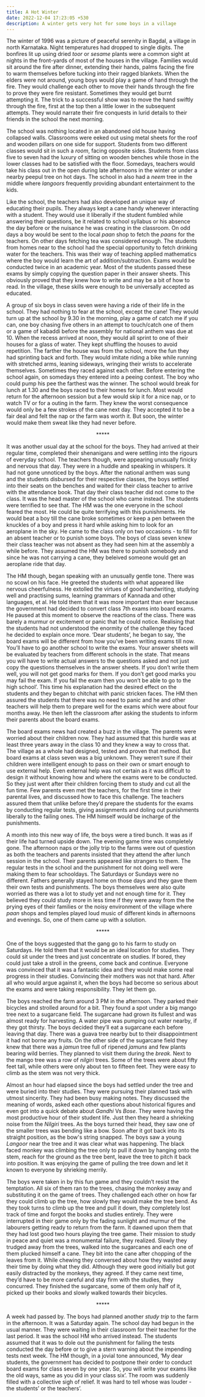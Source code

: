 ```yaml
---
title: A Hot Winter
date: 2022-12-04 17:23:05 +530
description: A winter gets very hot for some boys in a village
---
```


The winter of 1996 was a picture of peaceful serenity in Bagdal, a village in north Karnataka. Night temperatures had dropped to single digits. The bonfires lit up using dried *toor* or *sesame* plants were a common sight at nights in the front-yards of most of the houses in the village. Families would sit around the fire after dinner, extending their hands, palms facing the fire to warm themselves before tucking into their ragged blankets. When the elders were not around, young boys would play a game of hand through the fire. They would challenge each other to move their hands through the fire to prove they were fire resistant. Sometimes they would get burnt attempting it. The trick to a successful show was to move the hand swiftly through the fire, first at the top then a little lower in the subsequent attempts. They would narrate their fire conquests in lurid details to their friends in the school the next morning.

The school was nothing located in an abandoned old house having collapsed walls. Classrooms were eeked out using metal sheets for the roof and wooden pillars on one side for support. Students from two different classes would sit in such a *room*, facing opposite sides. Students from class five to seven had the luxury of sitting on wooden benches while those in the lower classes had to be satisfied with the floor. Somedays, teachers would take his class out in the open during late afternoons in the winter or under a nearby peepul tree on hot days. The school in also had a *neem* tree in the middle where *langoors* frequently providing abundant entertainment to the kids.

Like the school, the teachers had also developed an unique way of educating their pupils. They always kept a cane handy whenever interacting with a student. They would use it liberally if the student fumbled while answering their questions, be it related to school syllabus or his absence the day before or the nuisance he was creating in the classroom. On odd days a boy would be sent to the local *paan* shop to fetch the *paans* for the teachers. On other days fetching tea was considered enough. The students from homes near to the school had the special opportunity to fetch drinking water for the teachers. This was their way of teaching applied mathematics where the boy would learn the art of addition/subtraction. Exams would be conducted twice in an academic year. Most of the students passed these exams by simply copying the question paper in their answer sheets. This obviously proved that they knew how to write and may be a bit of how to read. In the village, these skills were enough to be universally accepted as educated.

A group of six boys in class seven were having a ride of their life in the school. They had nothing to fear at the school, except the cane! They would turn up at the school by 9.30 in the morning, play a game of catch me if you can, one boy chasing five others in an attempt to touch/catch one of them or a game of kabaddi before the assembly for national anthem was due at 10. When the recess arrived at noon, they would all sprint to one of their houses for a glass of water. They kept shuffling the houses to avoid repetition. The farther the house was from the school, more the fun they had sprinting back and forth. They would imitate riding a bike while running with stretched arms, leaning sideways, wringing their wrists to accelerate themselves. Sometimes they raced against each other. Before entering the school again, on somedays they entered into a peeing contest. The boy who could pump his pee the farthest was the winner. The school would break for lunch at 1.30 and the boys raced to their homes for lunch. Most would return for the afternoon session but a few would skip it for a nice nap, or to watch TV or for a outing in the farm. They knew the worst consequence would only be a few strokes of the cane next day. They accepted it to be a fair deal and felt the nap or the farm was worth it. But soon, the winter would make them sweat like they had never before.

<p style="text-align: center;">*****</p>

It was another usual day at the school for the boys. They had arrived at their regular time, completed their shenanigans and were settling into the rigours of everyday school. The teachers though, were appearing unusually finicky and nervous that day. They were in a huddle and speaking in whispers. It had not gone unnoticed by the boys. After the national anthem was sung and the students disbursed for their respective classes, the boys settled into their seats on the benches and waited for their class teacher to arrive with the attendance book. That day their class teacher did not come to the class. It was the head master of the school who came instead. The students were terrified to see that. The HM was the one everyone in the school feared the most. He could be quite terrifying with this punishments. He would beat a boy till the cane broke sometimes or keep a pen between the knuckles of a boy and press it hard while asking him to look for an aeroplane in the sky. He came to the class only on two occasions - to fill for an absent teacher or to punish some boys. The boys of class seven knew their class teacher was not absent as they had seen him at the assembly a while before. They assumed the HM was there to punish somebody and since he was not carrying a cane, they beleived someone would get an aeroplane ride that day.

The HM though, began speaking with an unusually gentle tone. There was no scowl on his face. He greeted the students with what appeared like nervous cheerfulness. He extolled the virtues of good handwriting, studying well and practising sums, learning grammars of Kannada and other languages, et al. He told them that it was more important than ever because the government had decided to convert class 7th exams into board exams. He paused at this moment to observe the reactions of the class. There was barely a murmur or excitement or panic that he could notice. Realising that the students had not understood the enormity of the challenge they faced he decided to explain once more. ‘Dear students’, he began to say, ‘the board exams will be different from how you’ve been writing exams till now. You’ll have to go another school to write the exams. Your answer sheets will be evaluated by teachers from different schools in the state. That means you will have to write actual answers to the questions asked and not just copy the questions themselves in the answer sheets. If you don’t write them well, you will not get good marks for them. If you don’t get good marks you may fail the exam. If you fail the exam then you won’t be able to go to the high school’. This time his explanation had the desired effect on the students and they began to chitchat with panic stricken faces. The HM then assured the students that there was no need to panic and he and other teachers will help them to prepare well for the exams which were about four months away. He then left the classroom after asking the students to inform their parents about the board exams.

The board exams news had created a buzz in the village. The parents were worried about their children now. They had assumed that this hurdle was at least three years away in the class 10 and they knew a way to cross that. The village as a whole had designed, tested and proven that method. But board exams at class seven was a big unknown. They weren’t sure if their children were intelligent enough to pass on their own or smart enough to use external help. Even external help was not certain as it was difficult to design it without knowing how and where the exams were to be conducted. So they just went after their children forcing them to study and cut all the fun time. Few parents even met the teachers, for the first time in their parental lives, and discussed how to face this challenge. The teachers assured them that unlike before they’d prepare the students for the exams by conducting regular tests, giving assignments and doling out punishments liberally to the failing ones. The HM himself would be incharge of the punishments.

A month into this new way of life, the boys were a tired bunch. It was as if their life had turned upside down. The evening game time was completely gone. The afternoon naps or the jolly trip to the farms were out of question as both the teachers and parents insisted that they attend the after lunch session in the school. Their parents appeared like strangers to them. The regular tests in the school and the punishment for not doing well were making them to fear schooldays. The Saturdays or Sundays were no different. Fathers generally stayed home on those days and they gave them their own tests and punishments. The boys themselves were also quite worried as there was a lot to study yet and not enough time for it. They believed they could study more in less time if they were away from the the prying eyes of their families or the noisy environment of the village where *paan* shops and temples played loud music of different kinds in afternoons and evenings. So, one of them came up with a solution.

<p style="text-align: center;">*****</p>

One of the boys suggested that the gang go to his farm to study on Saturdays. He told them that it would be an ideal location for studies. They could sit under the trees and just concentrate on studies. If bored, they could just take a stroll in the greens, come back and continue. Everyone was convinced that it was a fantastic idea and they would make some real progress in their studies. Convincing their mothers was not that hard. After all who would argue against it, when the boys had become so serious about the exams and were taking responsibility. They let them go.

The boys reached the farm around 3 PM in the afternoon. They parked their bicycles and strolled around for a bit. They found a spot under a big mango tree next to a sugarcane field. The sugarcane had grown its fullest and was almost ready for harvesting. A water pipe was pumping out water nearby, if they got thirsty. The boys decided they’ll eat a sugarcane each before leaving that day. There was a guava tree nearby but to their disappointment it had not borne any fruits. On the other side of the sugarcane field they knew that there was a *jamun* tree full of ripened *jamuns* and few plants bearing wild berries. They planned to visit them during the *break*. Next to the mango tree was a row of *nilgiri* trees. Some of the trees were about fifty feet tall, while others were only about ten to fifteen feet. They were easy to climb as the stem was not very thick.

Almost an hour had elapsed since the boys had settled under the tree and were buried into their studies. They were pursuing their planned task with utmost sincerity. They had been busy making notes. They discussed the meaning of words, asked each other questions about historical figures and even got into a quick debate about *Gandhi* Vs *Bose*. They were having the most productive hour of their student life. Just then they heard a shrieking noise from the *Nilgiri* trees. As the boys turned their head, they saw one of the smaller trees was bending like a bow. Soon after it got back into its straight position, as the bow's string snapped. The boys saw a young *Langoor* near the tree and it was clear what was happening. The black faced monkey was climbing the tree only to pull it down by hanging onto the stem, reach for the ground as the tree bent, leave the tree to pitch it back into position. It was enjoying the game of pulling the tree down and let it known to everyone by shrieking merrily.

The boys were taken in by this fun game and they couldn’t resist the temptation. All six of them ran to the trees, chasing the monkey away and substituting it on the game of trees. They challenged each other on how far they could climb up the tree, how slowly they would make the tree bend. As they took turns to climb up the tree and pull it down, they completely lost track of time and forgot the books and studies entirely. They were interrupted in their game only by the fading sunlight and murmur of the labourers getting ready to return from the farm. It dawned upon them that they had lost good two hours playing the tree game. Their mission to study in peace and quiet was a monumental failure, they realized. Slowly they trudged away from the trees, walked into the sugarcanes and each one of them plucked himself a cane. They bit into the cane after chopping of the leaves from it. While chewing they conversed about how they wasted away their time by doing what they did. Although they were good initially but got easily distracted by the monkeys, they agreed. If they came next time, they’d have to be more careful and stay firm with the studies, they concurred. They finished the sugarcane, some of them only half of it, picked up their books and slowly walked towards their bicycles.

<p style="text-align: center;">*****</p>

A week had passed by. The boys had planned another *study trip* to the farm in the afternoon.  It was a Saturday again. The school day had begun in the usual manner. They were waiting in their classroom for their teacher for the last period. It was the school HM who arrived instead. The students assumed that it was to dole out the punishment for failing the tests conducted the day before or to give a stern warning about the impending tests next week. The HM though, in a jovial tone announced, ‘My dear students, the government has decided to postpone their order to conduct board exams for class seven by one year. So, you will write your exams like the old ways, same as you did in your class six’. The room was suddenly filled with a collective sigh of relief. It was hard to tell whose was louder - the students’ or the teachers’.